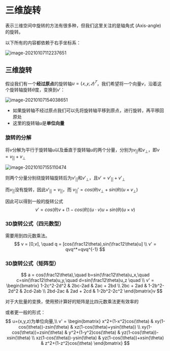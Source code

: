# 三维旋转

表示三维空间中旋转的方法有很多种，但我们这里关注的是轴角式 (Axis-angle) 的旋转。

以下所有的内容都依赖于右手坐标系：

![image-20210107112237651](https://cdn.jsdelivr.net/gh/sheng962464/PicGo/img/image-20210107112237651.png)

## 三维旋转

假设我们有一个**经过原点**的旋转轴$u =(𝑥, 𝑦, 𝑧)^𝑇$，我们希望将一个向量$v$，沿着这个旋转轴旋转$\theta$度，变换到$v′$：

![image-20210107154038651](https://cdn.jsdelivr.net/gh/sheng962464/PicGo/img/image-20210107154038651.png)

- 如果旋转轴不经过原点我们可以先将旋转轴平移到原点，进行旋转，再平移回原处
- 这里的旋转轴$u$是**单位向量**

### 旋转的分解

将$v$分解为平行于旋转轴$u$以及垂直于旋转轴$u$的两个分量，分别为$v_{||}$和$v_{\bot}$，即$v = v_{||} + v_{\bot}$

![image-20210107155110474](https://cdn.jsdelivr.net/gh/sheng962464/PicGo/img/image-20210107155110474.png)

则两个分量分别绕旋转轴旋转后为$v'_{||}$和$v'_{\bot}$，且$v' = v'_{||} + v'_{\bot}$

而$v_{||}$没有旋转，因此$v'_{||}=v_{||}$，而 $v_{||}' = cos(\theta)v_{\bot}+sin(\theta)(u \times v_{\bot})$

因此可以得到一般的旋转公式
$$
v' = cos(\theta)v+(1-cos(\theta))(u \cdot v)u + sin(\theta)(u \times v)
$$
### 3D旋转公式（四元数型）

需要用到四元数乘法。
$$
v = [0,v], \quad 
q = [cos(\frac12\theta),sin(\frac12\theta)u] \\
v' = qvq^*=qvq^{-1}
$$

### 3D旋转公式（矩阵型）

$$
a = cos(\frac12\theta),\quad 
b=sin(\frac12\theta)u_x,\quad 
c=sin(\frac12\theta)u_y,\quad 
d=sin(\frac12\theta)u_z \quad 
\\
v' = 
\begin{bmatrix}
1-2c^2-2d^2 & 2bc-2ad & 2ac + 2bd \\
2bc + 2ad & 1-2b^2-2d^2 & 2cd-2ab \\
2bd-2ac & 2ad + 2cd & 1-2b^2-2c^2
\end{bmatrix}v
$$

对于大批量的变换，使用预计算好的矩阵是比四元数乘法更有效率的

或者更一般的形式：
$$
u=(x,y,z)为单位向量,\\
v' = 
\begin{bmatrix}
x^2+(1-x^2)cos(\theta) & xy(1-cos(\theta))-zsin(\theta) & xz(1-cos(\theta)+ysin(\theta)) \\
xy(1-cos(\theta))+zsin(\theta) & y^2+(1-y^2)cos(\theta) & yz(1-cos(\theta))-xsin(\theta) \\
xz(1-cos(\theta))-ysin(\theta) & yz(1-cos(\theta))+xsin(\theta) & z^2+(1-z^2)cos(\theta)
\end{bmatrix}
$$
